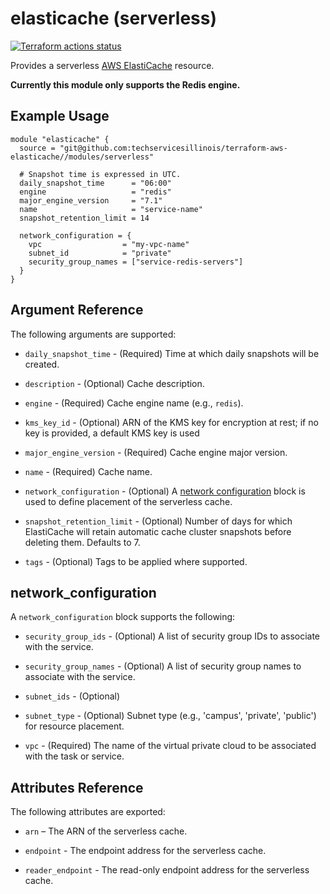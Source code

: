 # elasticache (serverless)

[![Terraform actions status](https://github.com/techservicesillinois/terraform-aws-elasticache/workflows/terraform/badge.svg)](https://github.com/techservicesillinois/terraform-aws-elasticache/actions)

Provides a serverless [AWS ElastiCache](https://aws.amazon.com/elasticache/) resource.

**Currently this module only supports the Redis engine.**

Example Usage
----------------

```hcl
module "elasticache" {
  source = "git@github.com:techservicesillinois/terraform-aws-elasticache//modules/serverless"

  # Snapshot time is expressed in UTC.
  daily_snapshot_time      = "06:00"
  engine                   = "redis"
  major_engine_version     = "7.1"
  name                     = "service-name"
  snapshot_retention_limit = 14

  network_configuration = {
    vpc                  = "my-vpc-name"
    subnet_id            = "private"
    security_group_names = ["service-redis-servers"]
  }
}
```

Argument Reference
-----------------

The following arguments are supported:

* `daily_snapshot_time` - (Required) Time at which daily snapshots will be created.

* `description` - (Optional) Cache description.

* `engine` - (Required) Cache engine name (e.g., `redis`).

* `kms_key_id` - (Optional) ARN of the KMS key for encryption at rest; if no key is provided, a default KMS key is used

* `major_engine_version` - (Required) Cache engine major version.

* `name` - (Required) Cache name.

* `network_configuration` - (Optional) A [network configuration](#network_configuration) block is used to define  placement of the serverless cache.

* `snapshot_retention_limit` - (Optional) Number of days for which ElastiCache will retain automatic cache cluster snapshots before deleting them. Defaults to 7.

* `tags` - (Optional) Tags to be applied where supported.

network_configuration
-----------------------

A `network_configuration` block supports the following:

* `security_group_ids` - (Optional) A list of security group IDs to associate with the service.

* `security_group_names` - (Optional) A list of security group names to associate with the service.

* `subnet_ids` - (Optional)

* `subnet_type` - (Optional) Subnet type (e.g., 'campus', 'private', 'public') for resource placement.

* `vpc` - (Required) The name of the virtual private cloud to be associated with the task or service.

Attributes Reference
--------------------

The following attributes are exported:

* `arn` – The ARN of the serverless cache.

* `endpoint` - The endpoint address for the serverless cache.

* `reader_endpoint` - The read-only endpoint address for the serverless cache.

